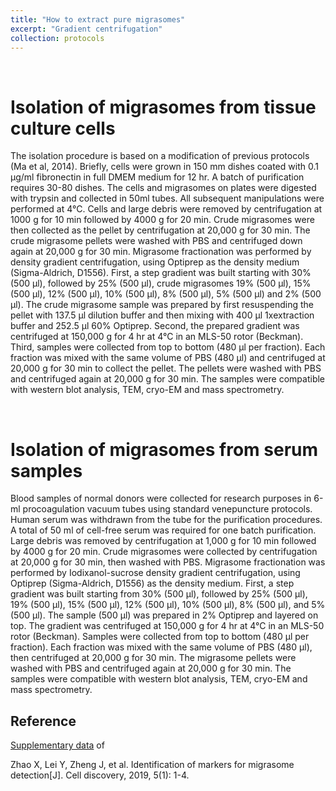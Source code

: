 ```yaml
---
title: "How to extract pure migrasomes"
excerpt: "Gradient centrifugation"
collection: protocols
---
```


<br>

# Isolation of migrasomes from tissue culture cells

The isolation procedure is based on a modification of previous protocols (Ma et al, 2014). Briefly, cells were grown in 150 mm dishes coated with 0.1 μg/ml fibronectin in full DMEM medium for 12 hr. A batch of purification requires 30-80 dishes. The cells and migrasomes on plates were digested with trypsin and collected in 50ml tubes. All subsequent manipulations were performed at 4°C. Cells and large debris were removed by centrifugation at 1000 g for 10 min followed by 4000 g for 20 min. Crude migrasomes were then collected as the pellet by centrifugation at 20,000 g for 30 min. The crude migrasome pellets were washed with PBS and centrifuged down again at 20,000 g for 30 min. Migrasome fractionation was performed by density gradient centrifugation, using Optiprep as the density medium (Sigma-Aldrich, D1556). First, a step gradient was built starting with 30% (500 μl), followed by 25% (500 μl), crude migrasomes 19% (500 μl), 15% (500 μl), 12% (500 μl), 10% (500 μl), 8% (500 μl), 5% (500 μl) and 2% (500 μl). The crude migrasome sample was prepared by first resuspending the pellet with 137.5 μl dilution buffer and then mixing with 400 μl 1ⅹextraction buffer and 252.5 μl 60% Optiprep. Second, the prepared gradient was centrifuged at 150,000 g for 4 hr at 4°C in an MLS-50 rotor (Beckman). Third, samples were collected from top to bottom (480 μl per fraction). Each fraction was mixed with the same volume of PBS (480 μl) and centrifuged at 20,000 g for 30 min to collect the pellet. The pellets were washed with PBS and centrifuged again at 20,000 g for 30 min. The samples were compatible with western blot analysis, TEM, cryo-EM and mass spectrometry.

<br>

# Isolation of migrasomes from serum samples

Blood samples of normal donors were collected for research purposes in 6-ml procoagulation vacuum tubes using standard venepuncture protocols. Human serum was withdrawn from the tube for the purification procedures. A total of 50 ml of cell-free serum was required for one batch purification. Large debris was removed by centrifugation at 1,000 g for 10 min followed by 4000 g for 20 min. Crude migrasomes were collected by centrifugation at 20,000 g for 30 min, then washed with PBS. Migrasome fractionation was performed by Iodixanol-sucrose density gradient centrifugation, using Optiprep (Sigma-Aldrich, D1556) as the density medium. First, a step gradient was built starting from 30% (500 μl), followed by 25% (500 μl), 19% (500 μl), 15% (500 μl), 12% (500 μl), 10% (500 μl), 8% (500 μl), and 5% (500 μl). The sample (500 μl) was prepared in 2% Optiprep and layered on top. The gradient was centrifuged at 150,000 g for 4 hr at 4°C in an MLS-50 rotor (Beckman). Samples were collected from top to bottom (480 μl per fraction). Each fraction was mixed with the same volume of PBS (480 μl), then centrifuged at 20,000 g for 30 min. The migrasome pellets were washed with PBS and centrifuged again at 20,000 g for 30 min. The samples were compatible with western blot analysis, TEM, cryo-EM and mass spectrometry.

## Reference

[Supplementary data](https://github.com/LiYuLab/figures-for-liyu-lab-page/raw/master/protocols/41421_2019_93_MOESM1_ESM.pdf) of

Zhao X, Lei Y, Zheng J, et al. Identification of markers for migrasome detection[J]. Cell discovery, 2019, 5(1): 1-4.